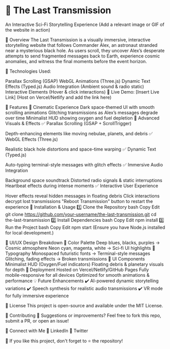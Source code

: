# 🚀 The Last Transmission
An Interactive Sci-Fi Storytelling Experience
(Add a relevant image or GIF of the website in action)

🌌 Overview
The Last Transmission is a visually immersive, interactive storytelling website that follows Commander Alex, an astronaut stranded near a mysterious black hole. As users scroll, they uncover Alex’s desperate attempts to send fragmented messages back to Earth, experience cosmic anomalies, and witness the final moments before the event horizon.

🔹 Technologies Used:

Parallax Scrolling (GSAP)
WebGL Animations (Three.js)
Dynamic Text Effects (Typed.js)
Audio Integration (Ambient sound & radio static)
Interactive Elements (Hover & click interactions)
🔹 Live Demo: [Insert Live Link] (Host on Vercel/Netlify and add the link here)

📌 Features
🎥 Cinematic Experience
Dark space-themed UI with smooth scrolling animations
Glitching transmissions as Alex’s messages degrade over time
Minimalist HUD showing oxygen and fuel depletion
🌠 Advanced Visuals & Effects
✅ Parallax Scrolling (GSAP + ScrollTrigger)

Depth-enhancing elements like moving nebulae, planets, and debris
✅ WebGL Effects (Three.js)

Realistic black hole distortions and space-time warping
✅ Dynamic Text (Typed.js)

Auto-typing terminal-style messages with glitch effects
✅ Immersive Audio Integration

Background space soundtrack
Distorted radio signals & static interruptions
Heartbeat effects during intense moments
✅ Interactive User Experience

Hover effects reveal hidden messages in floating debris
Click interactions decrypt lost transmissions
"Reboot Transmission" button to restart the experience
🚀 Installation & Usage
1️⃣ Clone the Repository
bash
Copy
Edit
git clone https://github.com/your-username/the-last-transmission.git
cd the-last-transmission
2️⃣ Install Dependencies
bash
Copy
Edit
npm install
3️⃣ Run the Project
bash
Copy
Edit
npm start
(Ensure you have Node.js installed for local development.)

🎨 UI/UX Design Breakdown
🔹 Color Palette
Deep blues, blacks, purples → Cosmic atmosphere
Neon cyan, magenta, white → Sci-fi UI highlights
🔹 Typography
Monospaced futuristic fonts → Terminal-style messages
Glitching, fading effects → Broken transmissions
🔹 UI Components
Minimalist HUD (Oxygen/Fuel indicators)
Floating debris & planetary visuals for depth
📌 Deployment
Hosted on Vercel/Netlify/GitHub Pages
Fully mobile-responsive for all devices
Optimized for smooth animations & performance
💡 Future Enhancements
✔️ AI-powered dynamic storytelling variations
✔️ Speech synthesis for realistic audio transmissions
✔️ VR mode for fully immersive experience

📜 License
This project is open-source and available under the MIT License.

🤝 Contributing
💬 Suggestions or improvements? Feel free to fork this repo, submit a PR, or open an issue!

🌟 Connect with Me
🔗 LinkedIn
🔗 Twitter

🔹 If you like this project, don't forget to ⭐ the repository!
